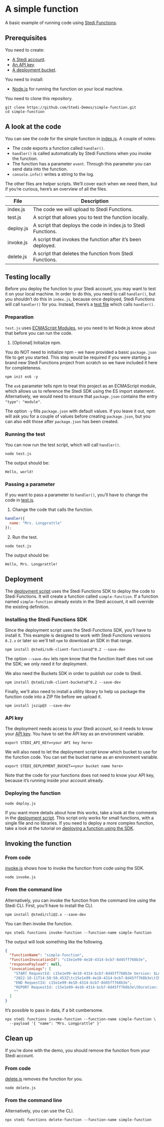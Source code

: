 # A simple function

A basic example of running code using [Stedi Functions](https://www.stedi.com/docs/functions).

## Prerequisites

You need to create:

- [A Stedi account](https://www.stedi.com/terminal/sign-up).
- [An API key](https://www.stedi.com/app/settings/api-keys).
- [A deployment bucket](https://www.stedi.com/app/buckets/createBucket).

You need to install:

- [Node.js](https://nodejs.org/) for running the function on your local machine.

You need to clone this repository.

```shell
git clone https://github.com/Stedi-Demos/simple-function.git
cd simple-function
```

## A look at the code

You can see the code for the simple function in [index.js](index.js). A couple of notes:

- The code exports a function called `handler()`.
- `handler()` is called automatically by Stedi Functions when you invoke the function.
- The function has a parameter `event`. Through this parameter you can send data into the function. 
- `console.info()` writes a string to the log.

The other files are helper scripts. We’ll cover each when we need them, but if you’re curious, here’s an overview of all the files.

| File      | Description                                                    |
|-----------|----------------------------------------------------------------|
| index.js  | The code we will upload to Stedi Functions.                    |
| test.js   | A script that allows you to test the function locally.         |
| deploy.js | A script that deploys the code in index.js to Stedi Functions. |
| invoke.js | A script that invokes the function after it’s been deployed.   |
| delete.js | A script that deletes the function from Stedi Functions.       |

## Testing locally

Before you deploy the function to your Stedi account, you may want to test it on your local machine. In order to do this, you need to call `handler()`, but you shouldn’t do this in `index.js`, because once deployed, Stedi Functions will call `handler()` for you. Instead, there’s a [test file](test.js) which calls `handler()`.

### Preparation

`test.js` uses [ECMAScript Modules](https://webpack.js.org/guides/ecma-script-modules/), so you need to let Node.js know about that before you can run the code.

1. [Optional] Initialize npm.

You do NOT need to initialize npm - we have provided a basic `package.json` file to get you started. This step would be required if you were starting a brand new Stedi Functions project from scratch so we have included it here for completeness.

```shell
npm init es6 -y
```

The `es6` parameter tells npm to treat this project as an ECMAScript module, which allows us to reference the Stedi SDK using the ES import statement. Alternatively, we would need to ensure that `package.json` contains the entry `"type": "module"`.

The option `-y` fills `package.json` with default values. If you leave it out, npm will ask you for a couple of values before creating `package.json`, but you can also edit those after `package.json` has been created.

### Running the test

You can now run the test script, which will call `handler()`.

```shell
node test.js
```

The output should be:

```
Hello, world!
```

### Passing a parameter

If you want to pass a parameter to `handler()`, you’ll have to change the code in [test.js](test.js).

1. Change the code that calls the function.

```javascript
handler({
  name: "Mrs. Longprattle"
});
```

2. Run the test.

```shell
node test.js
```

The output should be:

```shell
Hello, Mrs. Longprattle!
```

## Deployment

The [deployment script](deploy.js) uses the Stedi Functions SDK to deploy the code to Stedi Functions. It will create a function called `simple-function`. If a function named `simple-function` already exists in the Stedi account, it will override the existing definition.

### Installing the Stedi Functions SDK

Since the deployment script uses the Stedi Functions SDK, you’ll have to install it. This example is designed to work with Stedi Functions versions `0.2.x` or later so we'll tell `npm` to download an SDK in that range.

```shell
npm install @stedi/sdk-client-functions@^0.2 --save-dev
```
The option `--save-dev` lets npm know that the function itself does not use the SDK; we only need it for deployment.

We also need the Buckets SDK in order to publish our code to Stedi.

```shell
npm install @stedi/sdk-client-buckets@^0.2 --save-dev
```
Finally, we'll also need to install a utility library to help us package the function code into a ZIP file before we upload it.

```shell
npm install jszip@3 --save-dev
```

### API key

The deployment needs access to your Stedi account, so it needs to know your [API key](https://www.stedi.com/app/settings/api-keys). You have to set the API key as an environment variable.

```shell
export STEDI_API_KEY=<your API key here>
```

We will also need to let the deployment script know which bucket to use for the function code. You can set the bucket name as an environment variable.

```shell
export STEDI_DEPLOYMENT_BUCKET=<your bucket name here>
```

Note that the code for your functions does not need to know your API key, because it’s running inside your account already.

### Deploying the function

```shell
node deploy.js
```

If you want more details about how this works, take a look at the comments in the [deployment script](deploy.js). This script only works for small functions, with a single file and no libraries. If you need to deploy a more complex function, take a look at the tutorial on [deploying a function using the SDK](https://github.com/Stedi-Demos/deploy-function-using-sdk).

## Invoking the function

### From code

[invoke.js](invoke.js) shows how to invoke the function from code using the SDK.

```shell
node invoke.js
```

### From the command line

Alternatively, you can invoke the function from the command line using the Stedi CLI. First, you’ll have to install the CLI.

```shell
npm install @stedi/cli@2.x --save-dev
```

You can then invoke the function.

```shell
npx stedi functions invoke-function --function-name simple-function
```

The output will look something like the following.

```json
{
  "functionName": "simple-function",
  "functionInvocationId": "c15e1e99-4e10-4314-bcb7-8d45ff768b3e",
  "responsePayload": null,
  "invocationLogs": [
    "START RequestId: c15e1e99-4e10-4314-bcb7-8d45ff768b3e Version: $LATEST",
    "2022-10-11T14:50:50.453Z\tc15e1e99-4e10-4314-bcb7-8d45ff768b3e\tINFO\tHello, world!",
    "END RequestId: c15e1e99-4e10-4314-bcb7-8d45ff768b3e",
    "REPORT RequestId: c15e1e99-4e10-4314-bcb7-8d45ff768b3e\tDuration: 1.25 ms\tBilled Duration: 2 ms\tMemory Size: 1024 MB\tMax Memory Used: 56 MB\t",
    ""
  ]
}
```

It’s possible to pass in data, if a bit cumbersome.

```shell
npx stedi functions invoke-function --function-name simple-function \
  --payload '{ "name": "Mrs. Longprattle" }'
```

## Clean up

If you’re done with the demo, you should remove the function from your Stedi account.

### From code

[delete.js](delete.js) removes the function for you.

```shell
node delete.js
```

### From the command line

Alternatively, you can use the CLI.

```shell
npx stedi functions delete-function --function-name simple-function
```
